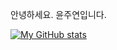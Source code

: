 안녕하세요.
윤주연입니다.

[![My GitHub stats](https://githubreadmestats.vercel.app/api?username=starringg)](https://github.com/starringg/github-readme-stats)